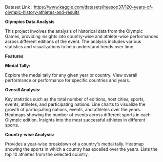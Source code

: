 Dataset Link : https://www.kaggle.com/datasets/heesoo37/120-years-of-olympic-history-athletes-and-results

**Olympics Data Analysis**

This project involves the analysis of historical data from the Olympic Games, providing insights into country-wise and athlete-wise performances across different editions of the event. The analysis includes various statistics and visualizations to help understand trends over time.

**Features**

**Medal Tally:**

Explore the medal tally for any given year or country.
View overall performance or performance for specific countries and years.


**Overall Analysis:**

Key statistics such as the total number of editions, host cities, sports, events, athletes, and participating nations.
Line charts to visualize the growth of participating nations, events, and athletes over the years.
Heatmaps showing the number of events across different sports in each Olympic edition.
Insights into the most successful athletes in different sports.


**Country-wise Analysis:**

Provides a year-wise breakdown of a country's medal tally.
Heatmap showing the sports in which a country has excelled over the years.
Lists the top 10 athletes from the selected country.
